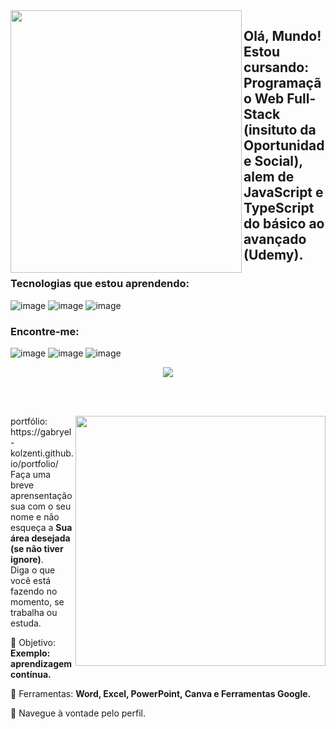 <img align="left" src="https://github.com/Gabryel-Kolzenti/Gabryel-Kolzenti/assets/140856204/77e8c8c3-46fb-46fa-94d7-ad13b34ce4e3" width="370px" height="420px" img/>


## Olá, Mundo! Estou cursando: Programação Web Full-Stack (insituto da Oportunidade Social), alem de JavaScript e TypeScript do básico ao avançado (Udemy).

### Tecnologias que estou aprendendo:

![image](https://github.com/Gabryel-Kolzenti/Gabryel-Kolzenti/assets/140856204/b35c1a2f-de76-4fee-b550-bd33d50b5367)
![image](https://github.com/Gabryel-Kolzenti/Gabryel-Kolzenti/assets/140856204/5e4c32d1-ac2e-4c77-81da-324101312633)
![image](https://github.com/Gabryel-Kolzenti/Gabryel-Kolzenti/assets/140856204/9c9531e9-257d-4ab4-94f0-915c64f13967)

### Encontre-me: 
![image](https://github.com/Gabryel-Kolzenti/Gabryel-Kolzenti/assets/140856204/8e1e57e7-ee28-4703-8a75-268820c9b460)
![image](https://github.com/Gabryel-Kolzenti/Gabryel-Kolzenti/assets/140856204/af9df8d0-480e-4500-a998-d7688e9e2110)
![image](https://github.com/Gabryel-Kolzenti/Gabryel-Kolzenti/assets/140856204/5504b35a-1b39-4bf5-b9d8-3ae75f82d359)

<div align="center"> 

  
 <a href="https://github.com/MarquinCss/github-readme-stats"><img align="center" src="https://github-readme-stats.vercel.app/api/top-langs/?username=Gabryel-Kolzenti&layout=compact&theme=dark&hide_border=true" /></a> 





</img>

</div>

<br> <br>

<img src="https://raw.githubusercontent.com/MicaelliMedeiros/micaellimedeiros/master/image/computer-illustration.png" min-width="400px" max-width="400px" width="400px" align="right">

<p align="left"> 
    portfólio: https://gabryel-kolzenti.github.io/portfolio/
  <br>
  Faça uma breve aprensentação sua com o seu nome e não esqueça a <strong>Sua área desejada (se não tiver ignore)</strong>. <br>
  Diga o que você está fazendo no momento, se trabalha ou estuda.
</p>

<p align="left">
 
  🦄 Objetivo: **Exemplo: aprendizagem contínua.**
</p>

<p align="left">
</p>

  💼 Ferramentas:  **Word, Excel, PowerPoint, Canva e Ferramentas Google.**


<p align="left">
  💌 Navegue à vontade pelo perfil.
</p>












</img>
